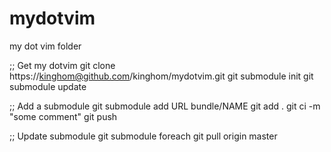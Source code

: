 mydotvim
========

my dot vim folder

;; Get my dotvim
    git clone https://kinghom@github.com/kinghom/mydotvim.git
    git submodule init
    git submodule update

;; Add a submodule
    git submodule add URL bundle/NAME
    git add .
    git ci -m "some comment"
    git push

;; Update submodule
    git submodule foreach git pull origin master
